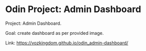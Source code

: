 # Odin Project: Admin Dashboard  

Project: Admin Dashboard.

Goal: create dashboard as per provided image.

Link: https://vozkingdom.github.io/odin_admin-dashboard/

